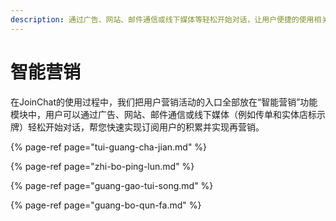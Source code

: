 ```yaml
---
description: 通过广告、网站、邮件通信或线下媒体等轻松开始对话，让用户便捷的使用相关工具展开营销活动。
---
```


# 智能营销

在JoinChat的使用过程中，我们把用户营销活动的入口全部放在“智能营销”功能模块中，用户可以通过广告、网站、邮件通信或线下媒体（例如传单和实体店标示牌）轻松开始对话，帮您快速实现订阅用户的积累并实现再营销。

{% page-ref page="tui-guang-cha-jian.md" %}

{% page-ref page="zhi-bo-ping-lun.md" %}

{% page-ref page="guang-gao-tui-song.md" %}

{% page-ref page="guang-bo-qun-fa.md" %}



